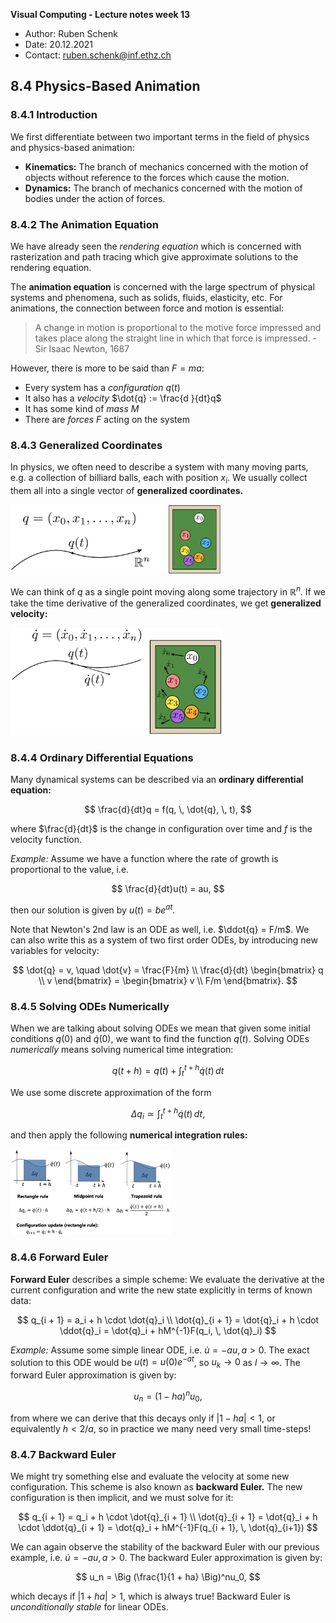 **Visual Computing - Lecture notes week 13**

- Author: Ruben Schenk
- Date: 20.12.2021
- Contact: ruben.schenk@inf.ethz.ch

## 8.4 Physics-Based Animation

### 8.4.1 Introduction

We first differentiate between two important terms in the field of physics and physics-based animation:

- **Kinematics:** The branch of mechanics concerned with the motion of objects without reference to the forces which cause the motion.
- **Dynamics:** The branch of mechanics concerned with the motion of bodies under the action of forces.

### 8.4.2 The Animation Equation

We have already seen the _rendering equation_ which is concerned with rasterization and path tracing which give approximate solutions to the rendering equation.

The **animation equation** is concerned with the large spectrum of physical systems and phenomena, such as solids, fluids, elasticity, etc. For animations, the connection between force and motion is essential:

> A change in motion is proportional to the motive force impressed and takes place along the straight line in which that force is impressed. - Sir Isaac Newton, 1687

However, there is more to be said than $F = ma$:

- Every system has a _configuration_ $q(t)$
- It also has a _velocity_ $\dot{q} := \frac{d }{dt}q$
- It has some kind of _mass_ $M$
- There are _forces_ $F$ acting on the system

### 8.4.3 Generalized Coordinates

In physics, we often need to describe a system with many moving parts, e.g. a collection of billiard balls, each with position $x_i$. We usually collect them all into a single vector of **generalized coordinates.**

<img src="./Figures/VisComp_Fig13-1.PNG" style="zoom: 33%;" />

We can think of $q$ as a single point moving along some trajectory in $\mathbb{R}^n$. If we take the time derivative of the generalized coordinates, we get **generalized velocity:**

<img src="./Figures/VisComp_Fig13-2.PNG" style="zoom:33%;" />

### 8.4.4 Ordinary Differential Equations

Many dynamical systems can be described via an **ordinary differential equation:**

$$
\frac{d}{dt}q = f(q, \, \dot{q}, \, t),
$$

where $\frac{d}{dt}$ is the change in configuration over time and $f$ is the velocity function.

_Example:_ Assume we have a function where the rate of growth is proportional to the value, i.e.

$$
\frac{d}{dt}u(t) = au,
$$

then our solution is given by $u(t) = be^{at}$.

Note that Newton's 2nd law is an ODE as well, i.e. $\ddot{q} = F/m$. We can also write this as a system of two first order ODEs, by introducing new variables for velocity:

$$
\dot{q} = v, \quad \dot{v} = \frac{F}{m} \\ \frac{d}{dt} \begin{bmatrix} q \\ v  \end{bmatrix} = \begin{bmatrix} v \\ F/m  \end{bmatrix}.
$$

### 8.4.5 Solving ODEs Numerically

When we are talking about solving ODEs we mean that given some initial conditions $q(0)$ and $\dot{q}(0)$, we want to find the function $q(t)$. Solving ODEs _numerically_ means solving numerical time integration:

$$
q(t + h) = q(t) + \int_t^{t + h} \dot{q}(t) \, dt
$$

We use some discrete approximation of the form

$$
\Delta q_i \simeq \int_t^{t + h} \dot{q}(t) \, dt,
$$

and then apply the following **numerical integration rules:**

<img src="./Figures/VisComp_Fig13-3.PNG" style="zoom:25%;" />

### 8.4.6 Forward Euler

**Forward Euler** describes a simple scheme: We evaluate the derivative at the current configuration and write the new state explicitly in terms of known data:

$$
q_{i + 1} = a_i + h \cdot \dot{q}_i \\
\dot{q}_{i + 1} = \dot{q}_i + h \cdot \ddot{q}_i = \dot{q}_i + hM^{-1}F(q_i, \, \dot{q}_i)
$$

_Example:_ Assume some simple linear ODE, i.e. $\dot{u} = -au, \, a > 0$. The exact solution to this ODE would be $u(t) = u(0)e^{-at}$, so $u_k \to 0$ as $l \to \infty$. The forward Euler approximation is given by:

$$
u_n = (1-ha)^nu_0,
$$

from where we can derive that this decays only if $|1-ha| < 1$, or equivalently $h < 2/a$, so in practice we many need very small time-steps!

### 8.4.7 Backward Euler

We might try something else and evaluate the velocity at some new configuration. This scheme is also known as **backward Euler.** The new configuration is then implicit, and we must solve for it:

$$
q_{i + 1} = q_i + h \cdot \dot{q}_{i + 1} \\
\dot{q}_{i + 1} = \dot{q}_i + h \cdot \ddot{q}_{i + 1} = \dot{q}_i + hM^{-1}F(q_{i + 1}, \, \dot{q}_{i+1})
$$

We can again observe the stability of the backward Euler with our previous example, i.e. $\dot{u} = -au, \, a > 0.$ The backward Euler approximation is given by:

$$
u_n = \Big (\frac{1}{1 + ha} \Big)^nu_0,
$$

which decays if $|1 + ha| > 1$, which is always true! Backward Euler is _unconditionally stable_ for linear ODEs.
